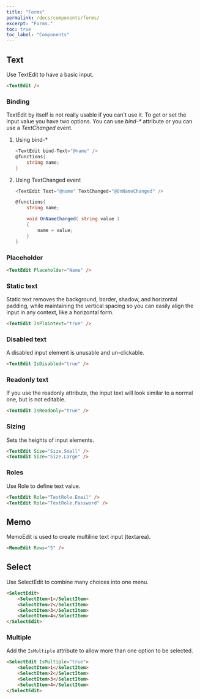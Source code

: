 ```yaml
---
title: "Forms"
permalink: /docs/components/forms/
excerpt: "Forms."
toc: true
toc_label: "Components"
---
```


## Text

Use TextEdit to have a basic input.

```html
<TextEdit />
```

### Binding

TextEdit by itself is not really usable if you can't use it. To get or set the input value you have two options. You can use _bind-*_ attribute or you can use a _TextChanged_ event.

1. Using bind-*

    ```cs
    <TextEdit bind-Text="@name" />
    @functions{
        string name;
    }
    ```

2. Using TextChanged event

    ```cs
    <TextEdit Text="@name" TextChanged="@OnNameChanged" />

    @functions{
        string name;

        void OnNameChanged( string value )
        {
            name = value;
        }
    }
    ```

### Placeholder

```html
<TextEdit Placeholder="Name" />
```

### Static text

Static text removes the background, border, shadow, and horizontal padding, while maintaining the vertical spacing so you can easily align the input in any context, like a horizontal form.

```html
<TextEdit IsPlaintext="true" />
```

### Disabled text

A disabled input element is unusable and un-clickable.

```html
<TextEdit IsDisabled="true" />
```

### Readonly text

If you use the readonly attribute, the input text will look similar to a normal one, but is not editable.

```html
<TextEdit IsReadonly="true" />
```

### Sizing

Sets the heights of input elements.

```html
<TextEdit Size="Size.Small" />
<TextEdit Size="Size.Large" />
```

### Roles

Use Role to define text value.

```html
<TextEdit Role="TextRole.Email" />
<TextEdit Role="TextRole.Password" />
```

## Memo

MemoEdit is used to create multiline text input (textarea).

```html
<MemoEdit Rows="5" />
```

## Select

Use SelectEdit to combine many choices into one menu.

```html
<SelectEdit>
    <SelectItem>1</SelectItem>
    <SelectItem>2</SelectItem>
    <SelectItem>3</SelectItem>
    <SelectItem>4</SelectItem>
</SelectEdit>
```

### Multiple

Add the `IsMultiple` attribute to allow more than one option to be selected.

```html
<SelectEdit IsMultiple="true">
    <SelectItem>1</SelectItem>
    <SelectItem>2</SelectItem>
    <SelectItem>3</SelectItem>
    <SelectItem>4</SelectItem>
</SelectEdit>
```